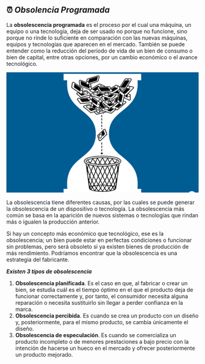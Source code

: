 ## ⏰ _**Obsolencia Programada**_

La **obsolescencia programada** es el proceso por el cual una máquina, un equipo o una tecnología, deja de ser usado no porque no funcione, sino porque no rinde lo suficiente en comparación con las nuevas máquinas, equipos y tecnologías que aparecen en el mercado. También se puede entender como la reducción del periodo de vida de un bien de consumo o bien de capital, entre otras opciones, por un cambio económico o el avance tecnológico.

  ![obsolescencia](img/moviles-desechandose.png)

La obsolescencia tiene diferentes causas, por las cuales se puede generar la obsolescencia de un dispositivo o tecnología. La obsolescencia más común se basa en la aparición de nuevos sistemas o tecnologías que rindan más o igualen la producción anterior.

Si hay un concepto más económico que tecno­lógico, ese es la obsolescencia; un bien puede estar en perfectas condiciones o funcionar sin problemas, pero será obsoleto si ya existen bienes de producción de más rendimiento. Podríamos encontrar que la obsolescencia es una estrategia del fabricante. 

_**Existen 3 tipos de obsolescencia**_

1. **Obsolescencia planificada**. Es el caso en que, al fabricar o crear un bien, se estudia cuál es el tiempo óptimo en el que el producto deja de funcionar correctamente y, por tanto, el consumidor necesita alguna reparación o necesita sustituirlo sin llegar a perder confianza en la marca.
2. **Obsolescencia percibida**. Es cuando se crea un producto con un diseño y, posteriormente, para el mismo producto, se cambia únicamente el diseño.
3. **Obsolescencia de especulación**. Es cuando se comercializa un producto incompleto o de menores prestaciones a bajo precio con la intención de hacerse un hueco en el mercado y ofrecer posteriormente un producto mejorado. 
